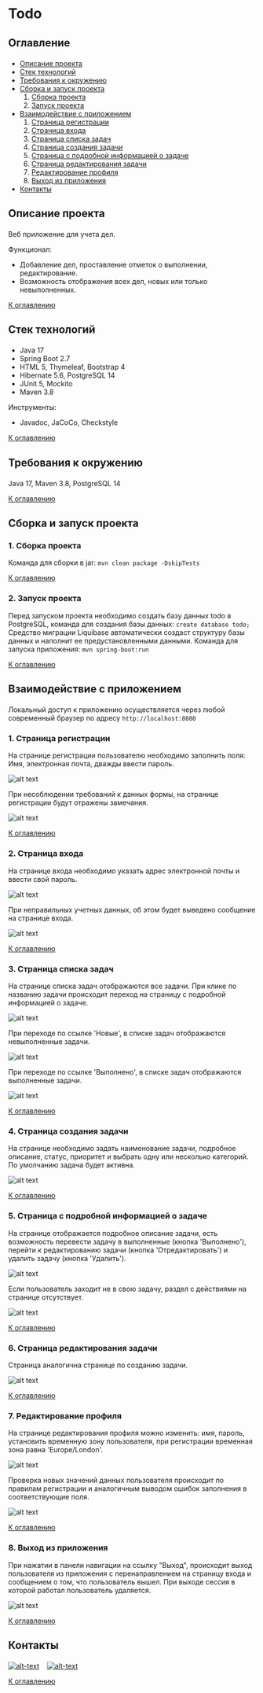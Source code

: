 # Todo

## <p id="contents">Оглавление</p>

<ul>
<li><a href="#01">Описание проекта</a></li>
<li><a href="#02">Стек технологий</a></li>
<li><a href="#03">Требования к окружению</a></li>
<li><a href="#04">Сборка и запуск проекта</a>
    <ol type="1">
        <li><a href="#0401">Сборка проекта</a></li>
        <li><a href="#0402">Запуск проекта</a></li>
    </ol>
</li>
<li><a href="#05">Взаимодействие с приложением</a>
    <ol  type="1">
        <li><a href="#0501">Страница регистрации</a></li>
        <li><a href="#0502">Страница входа</a></li>
        <li><a href="#0503">Страница списка задач</a></li>
        <li><a href="#0504">Страница создания задачи</a></li>
        <li><a href="#0505">Страница с подробной информацией о задаче</a></li>
        <li><a href="#0506">Страница редактирования задачи</a></li>
        <li><a href="#0507">Редактирование профиля</a></li>
        <li><a href="#0508">Выход из приложения</a></li>
    </ol>
</li>
<li><a href="#contacts">Контакты</a></li>
</ul>

## <p id="01">Описание проекта</p>

Веб приложение для учета дел.

Функционал:

* Добавление дел, проставление отметок о выполнении, редактирование.
* Возможность отображения всех дел, новых или только невыполненных.

<p><a href="#contents">К оглавлению</a></p>

## <p id="02">Стек технологий</p>

- Java 17
- Spring Boot 2.7
- HTML 5, Thymeleaf, Bootstrap 4
- Hibernate 5.6, PostgreSQL 14
- JUnit 5, Mockito
- Maven 3.8

Инструменты:

- Javadoc, JaCoCo, Checkstyle

<p><a href="#contents">К оглавлению</a></p>

## <p id="03">Требования к окружению</p>

Java 17, Maven 3.8, PostgreSQL 14

<p><a href="#contents">К оглавлению</a></p>

## <p id="04">Сборка и запуск проекта</p>

### <p id="0401">1. Сборка проекта</p>

Команда для сборки в jar:
`mvn clean package -DskipTests`

<p><a href="#contents">К оглавлению</a></p>

### <p id="0402">2. Запуск проекта</p>

Перед запуском проекта необходимо создать базу данных todo
в PostgreSQL, команда для создания базы данных:
`create database todo;`
Средство миграции Liquibase автоматически создаст структуру
базы данных и наполнит ее предустановленными данными.
Команда для запуска приложения:
`mvn spring-boot:run`

<p><a href="#contents">К оглавлению</a></p>

## <p id="05">Взаимодействие с приложением</p>

Локальный доступ к приложению осуществляется через любой современный браузер
по адресу `http://localhost:8080`

### <p id="0501">1. Страница регистрации</p>

На странице регистрации пользователю необходимо заполнить поля:
Имя, электронная почта, дважды ввести пароль.

![alt text](img/todo_0_1.png)

При несоблюдении требований к данных формы, на странице регистрации
будут отражены замечания.

![alt text](img/todo_0_2.png)

<p><a href="#contents">К оглавлению</a></p>

### <p id="0502">2. Страница входа</p>

На странице входа необходимо указать адрес электронной почты и
ввести свой пароль.

![alt text](img/todo_0_3.png)

При неправильных учетных данных, об этом будет выведено
сообщение на странице входа.

![alt text](img/todo_0_4.png)

<p><a href="#contents">К оглавлению</a></p>

### <p id="0503">3. Страница списка задач</p>

На странице списка задач отображаются все задачи. При клике по названию задачи
происходит переход на страницу с подробной информацией о задаче.

![alt text](img/todo_1_1.png)

При переходе по ссылке 'Новые', в списке задач отображаются невыполненные задачи.

![alt text](img/todo_1_2.png)

При переходе по ссылке 'Выполнено', в списке задач отображаются выполненные задачи.

![alt text](img/todo_1_3.png)

<p><a href="#contents">К оглавлению</a></p>

### <p id="0504">4. Страница создания задачи</p>

На странице необходимо задать наименование задачи, подробное описание, статус, 
приоритет и выбрать одну или несколько категорий.
По умолчанию задача будет активна.

![alt text](img/todo_2.png)

<p><a href="#contents">К оглавлению</a></p>

### <p id="0505">5. Страница с подробной информацией о задаче</p>

На странице отображается подробное описание задачи, есть возможность перевести
задачу в выполненные (кнопка 'Выполнено'), перейти к редактированию задачи
(кнопка 'Отредактировать') и удалить задачу (кнопка 'Удалить').

![alt text](img/todo_3_1.png)

Если пользователь заходит не в свою задачу, раздел с действиями на странице
отсутствует.

![alt text](img/todo_3_2.png)

<p><a href="#contents">К оглавлению</a></p>

### <p id="0506">6. Страница редактирования задачи</p>

Страница аналогична странице по созданию задачи. 

![alt text](img/todo_4.png)

<p><a href="#contents">К оглавлению</a></p>

### <p id="0507">7. Редактирование профиля</p>

На странице редактирования профиля можно изменить: имя, пароль, 
установить временную зону пользователя, при регистрации временная
зона равна 'Europe/London'.

![alt text](img/todo_5_1.png)

Проверка новых значений данных пользователя происходит по правилам регистрации
и аналогичным выводом ошибок заполнения в соответствующие поля.

![alt text](img/todo_5_2.png)

<p><a href="#contents">К оглавлению</a></p>

### <p id="0508">8. Выход из приложения</p>

При нажатии в панели навигации на ссылку "Выход", происходит
выход пользователя из приложения с перенаправлением на страницу входа и
сообщением о том, что пользователь вышел. При выходе сессия в которой работал
пользователь удаляется.

![alt text](img/todo_6.png)

<p><a href="#contents">К оглавлению</a></p>

## <p id="contacts">Контакты</p>

[![alt-text](https://img.shields.io/badge/-telegram-grey?style=flat&logo=telegram&logoColor=white)](https://t.me/T_AlexME)
&nbsp;&nbsp;
[![alt-text](https://img.shields.io/badge/@%20email-005FED?style=flat&logo=mail&logoColor=white)](mailto:amemelyanov@yandex.ru)
&nbsp;&nbsp;

<p><a href="#contents">К оглавлению</a></p>